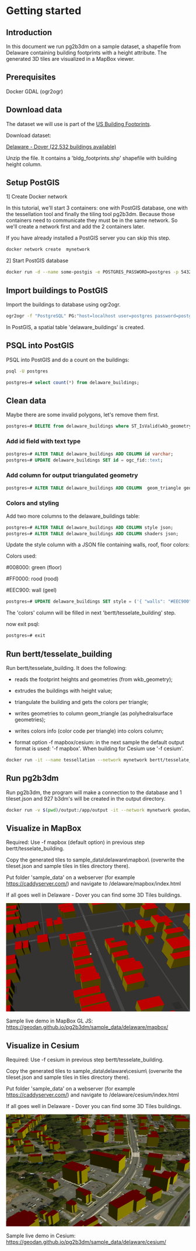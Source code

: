 # Getting started

## Introduction

In this document we run pg2b3dm on a sample dataset, a shapefile from Delaware containing building footprints with a height attribute. 
The generated 3D tiles are visualized in a MapBox viewer.


## Prerequisites

Docker
GDAL (ogr2ogr)

## Download data

The dataset we will use is part of the [US Building Footprints](https://wiki.openstreetmap.org/wiki/Microsoft_Building_Footprint_Data).

Download dataset: 

[Delaware - Dover (22,532 buildings available)](https://1drv.ms/u/s!AqWv0F0N63JkgQqO6E9e2kI28R16)

Unzip the file. It contains a 'bldg_footprints.shp' shapefile with building height column.

## Setup PostGIS

1] Create Docker network

In this tutorial, we'll start 3 containers: one with PostGIS database, one with the tessellation tool and finally the tiling tool pg2b3dm. Because those containers need to communicate they must be in the same network. So we'll create a network first and add the 2 containers later.

If you have already installed a PostGIS server you can skip this step.

```bash
docker network create  mynetwork
```

2] Start PostGIS database

```bash
docker run -d --name some-postgis -e POSTGRES_PASSWORD=postgres -p 5432:5432 -it --network mynetwork mdillon/postgis
```

## Import buildings to PostGIS

Import the buildings to database using ogr2ogr.

```bash
ogr2ogr -f "PostgreSQL" PG:"host=localhost user=postgres password=postgres dbname=postgres" bldg_footprints.shp -nlt POLYGON -nln delaware_buildings
```

In PostGIS, a spatial table 'delaware_buildings' is created.

## PSQL into PostGIS

PSQL into PostGIS and do a count on the buildings:

```bash
psql -U postgres
```

```SQL
postgres=# select count(*) from delaware_buildings;
```

## Clean data

Maybe there are some invalid polygons, let's remove them first.

```SQL
postgres=# DELETE from delaware_buildings where ST_IsValid(wkb_geometry)=false;
```

### Add id field with text type

```SQL
postgres=# ALTER TABLE delaware_buildings ADD COLUMN id varchar;
postgres=# UPDATE delaware_buildings SET id = ogc_fid::text;
```

### Add column for output triangulated geometry

```SQL
postgres=# ALTER TABLE delaware_buildings ADD COLUMN  geom_triangle geometry;
```

### Colors and styling

Add two more columns to the delaware_buildings table:

```SQL
postgres=# ALTER TABLE delaware_buildings ADD COLUMN style json;
postgres=# ALTER TABLE delaware_buildings ADD COLUMN shaders json;
```

Update the style column with a JSON file containing walls, roof, floor colors:

Colors used:

#008000: green (floor)

#FF0000: rood (rood)

#EEC900: wall (geel)


```SQL
postgres=# UPDATE delaware_buildings SET style = ('{ "walls": "#EEC900", "roof":"#FF0000", "floor":"#008000"}');
```
The 'colors' column will be filled in next 'bertt/tesselate_building' step.

now exit psql:

```SQL
postgres=# exit
```

## Run bertt/tesselate_building

Run bertt/tesselate_building. It does the following:

- reads the footprint heights and geometries (from wkb_geometry);

- extrudes the buildings with height value; 

- triangulate the building and gets the colors per triangle;

- writes geometries to column geom_triangle (as polyhedralsurface geometries);

- writes colors info (color code per triangle) into colors column;

- format option -f mapbox/cesium: in the next sample the default output format is used: '-f mapbox'. 
When building for Cesium use '-f cesium'. 

```bash
docker run -it --name tessellation --network mynetwork bertt/tesselate_building -h some-postgis -U postgres -d postgres -f cesium -t delaware_buildings -i wkb_geometry -o geom_triangle --idcolumn ogc_fid --stylecolumn style --shaderscolumn shaders
```

## Run pg2b3dm

Run pg2b3dm, the program will make a connection to the database and 1 tileset.json and 927 b3dm's will be created in the output directory.

```bash
docker run -v $(pwd)/output:/app/output -it --network mynetwork geodan/pg2b3dm -h some-postgis -U postgres -c geom_triangle -t delaware_buildings -d postgres -a id,height --shaderscolumn shaders
```

## Visualize in MapBox

Required: Use -f mapbox (default option) in previous step bertt/tesselate_building.

Copy the generated tiles to sample_data\delaware\mapbox\ (overwrite the tileset.json and sample tiles in tiles directory there).

Put folder 'sample_data' on a webserver (for example https://caddyserver.com/) and navigate to /delaware/mapbox/index.html

If all goes well in Delaware - Dover you can find some 3D Tiles buildings.

![alt text](delaware_mapbox.png "Delaware MapBox")

Sample live demo in MapBox GL JS: https://geodan.github.io/pg2b3dm/sample_data/delaware/mapbox/


## Visualize in Cesium

Required: Use -f cesium in previous step bertt/tesselate_building.

Copy the generated tiles to sample_data\delaware\cesium\ (overwrite the tileset.json and sample tiles in tiles directory there).

Put folder 'sample_data' on a webserver (for example https://caddyserver.com/) and navigate to /delaware/cesium/index.html

If all goes well in Delaware - Dover you can find some 3D Tiles buildings.

![alt text](delaware_cesium.png "Delaware Cesium")

Sample live demo in Cesium: https://geodan.github.io/pg2b3dm/sample_data/delaware/cesium/
